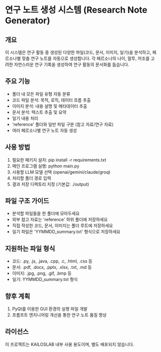 # 연구 노트 생성 시스템 (Research Note Generator)
## 개요
이 시스템은 연구 활동 중 생성된 다양한 파일(코드, 문서, 이미지, 일기)을 분석하고, 페르소나별 맞춤 연구 노트를 자동으로 생성합니다. 각 페르소나의 나이, 말투, 어조를 고려한 자연스러운 연구 기록을 생성하여 연구 활동의 문서화를 돕습니다.

## 주요 기능
- 폴더 내 모든 파일 유형 자동 분류
- 코드 파일 분석: 목적, 로직, 데이터 흐름 추출
- 이미지 분석: 내용 설명 및 메타데이터 추출
- 문서 분석: 텍스트 추출 및 요약
- 일기 내용 처리
- 'reference' 폴더와 일반 파일 구분 (참고 자료/연구 자료)
- 여러 페르소나별 연구 노트 자동 생성

## 사용 방법
1. 필요한 패키지 설치: pip install -r requirements.txt
2. 메인 프로그램 실행: python main.py
3. 사용할 LLM 모델 선택 (openai/gemini/claude/groq)
4. 처리할 폴더 경로 입력
5. 결과 저장 디렉토리 지정 (기본값: ./output)

## 파일 구조 가이드
- 분석할 파일들을 한 폴더에 모아두세요
- 외부 참고 자료는 'reference' 하위 폴더에 저장하세요
- 직접 작성한 코드, 문서, 이미지는 폴더 루트에 저장하세요
- 일기 파일은 'YYMMDD_summary.txt' 형식으로 저장하세요

## 지원하는 파일 형식
- 코드: .py, .js, .java, .cpp, .c, .html, .css 등
- 문서: .pdf, .docx, .pptx, .xlsx, .txt, .md 등
- 이미지: .jpg, .png, .gif, .bmp 등
- 일기: YYMMDD_summary.txt 형식

## 향후 계획
1. PyQt를 이용한 GUI 환경의 실행 파일 개발
2. 프롬프트 엔지니어링 개선을 통한 연구 노트 품질 향상

## 라이선스
이 프로젝트는 KAILOSLAB 내부 사용 용도이며, 별도 배포되지 않습니다.
